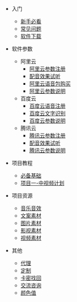 * 入门
  * [新手必看](guide/first.md)
  * [常见问题](guide/question.md)
  * [软件下载](guide/download.md)
* 软件参数
  * 阿里云
    - [阿里云参数注册](platform/ali/register.md)
    - [配音效果试听](platform/ali/listen.md)
    - [阿里云语音包购买](platform/ali/buy.md)
    - [阿里云参数说明](platform/ali/param.md)
  * 百度云
    - [百度云语音注册](platform/baidu/register.md)
    - [百度云文字识别](platform/baidu/ocr.md)
    - [百度云参数说明](platform/baidu/param.md)
  * 腾讯云
    - [腾讯云参数注册](platform/tengxun/register.md)
    - [配音效果试听](platform/tengxun/listen.md)
    - [腾讯云参数说明](platform/tengxun/param.md) 

* 项目教程
  * [必备基础](project/0_base.md)
  * [项目一-中视频计划](project/1_zhongshipin.md)
* 项目资源
  * [音乐音效](material/bgm.md)
  * [文案素材](material/document.md)
  * [图片素材](material/image.md)
  * [影视素材](material/movie.md)
  * [视频素材](material/video.md)
* 其他
  * [代理](other/agent.md)
  * [定制](other/customization.md)
  * [卡密找回](other/camiloback.md)
  * [交流咨询](other/contract.md)
  * [颜色值](other/color.md)
